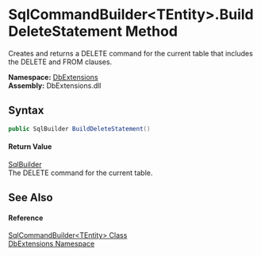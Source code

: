SqlCommandBuilder&lt;TEntity>.BuildDeleteStatement Method
=========================================================
Creates and returns a DELETE command for the current table that includes the DELETE and FROM clauses.
  
**Namespace:** [DbExtensions][1]  
**Assembly:** DbExtensions.dll

Syntax
------

```csharp
public SqlBuilder BuildDeleteStatement()
```

#### Return Value
[SqlBuilder][2]  
The DELETE command for the current table.

See Also
--------

#### Reference
[SqlCommandBuilder&lt;TEntity> Class][3]  
[DbExtensions Namespace][1]  

[1]: ../README.md
[2]: ../SqlBuilder/README.md
[3]: README.md